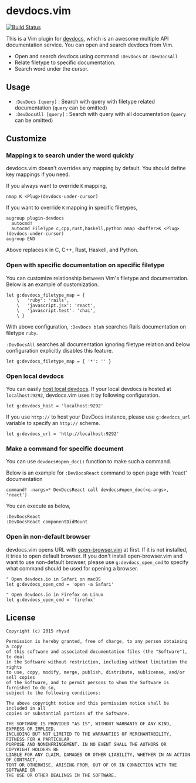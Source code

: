 devdocs.vim
===========
[![Build Status](https://travis-ci.org/rhysd/devdocs.vim.svg)](https://travis-ci.org/rhysd/devdocs.vim)

This is a Vim plugin for [devdocs](https://devdocs.io/), which is an awesome multiple API documentation
service.  You can open and search devdocs from Vim.

- Open and search devdocs using command `:DevDocs` or `:DevDocsAll`
- Relate filetype to specific documentation.
- Search word under the cursor.

## Usage

- `:DevDocs [query]` : Search with query with filetype related documentation (`query` can be omitted)
- `:DevDocsAll [query]` : Search with query with all documentation (`query` can be omitted)

## Customize

### Mapping `K` to search under the word quickly

devdocs.vim doesn't overrides any mapping by default.  You should define key mappings if you need.

If you always want to override `K` mapping,

```vim
nmap K <Plug>(devdocs-under-cursor)
```

If you want to override `K` mapping in specific filetypes,

```
augroup plugin-devdocs
  autocmd!
  autocmd FileType c,cpp,rust,haskell,python nmap <buffer>K <Plug>(devdocs-under-cursor)
augroup END
```

Above replaces `K` in C, C++, Rust, Haskell, and Python.

### Open with specific documentation on specific filetype

You can customize relationship between Vim's filetype and documentation.
Below is an example of customization.

```vim
let g:devdocs_filetype_map = {
    \   'ruby': 'rails',
    \   'javascript.jsx': 'react',
    \   'javascript.test': 'chai',
    \ }
```

With above configuration, `:DevDocs blah` searches Rails documentation on filetype `ruby`.

`:DevDocsAll` searches all documentation ignoring filetype relation and below configuration explicitly
disables this feature.

```vim
let g:devdocs_filetype_map = { '*': '' }
```

### Open local devdocs

You can easily [host local devdocs](https://github.com/Thibaut/devdocs#quick-start).  If your local
devdocs is hosted at `localhost:9292`, devdocs.vim uses it by following configuration.

```vim
let g:devdocs_host = 'localhost:9292'
```

If you use `http://` to host your DevDocs instance, please use `g:devdocs_url` variable to specify
an `http://` scheme.

```vim
let g:devdocs_url = 'http://localhost:9292'
```

### Make a command for specific document

You can use `devdocs#open_doc()` function to make such a command.

Below is an example for `:DevDocsReact` command to open page with 'react' documentation

```vim
command! -nargs=* DevDocsReact call devdocs#open_doc(<q-args>, 'react')
```

You can execute as below,

```
:DevDocsReact
:DevDocsReact componentDidMount
```

### Open in non-default browser

devdocs.vim opens URL with [open-browser.vim](https://github.com/tyru/open-browser.vim) at first.
If it is not installed, it tries to open default browser. If you don't install open-browser.vim and
want to use non-default browser, please use `g:devdocs_open_cmd` to specify what command should be
used for opening a browser.

```vim
" Open devdocs.io in Safari on macOS
let g:devdocs_open_cmd = 'open -a Safari'

" Open devdocs.io in Firefox on Linux
let g:devdocs_open_cmd = 'firefox'
```

## License

```
Copyright (c) 2015 rhysd

Permission is hereby granted, free of charge, to any person obtaining a copy
of this software and associated documentation files (the "Software"), to deal
in the Software without restriction, including without limitation the rights
to use, copy, modify, merge, publish, distribute, sublicense, and/or sell copies
of the Software, and to permit persons to whom the Software is furnished to do so,
subject to the following conditions:

The above copyright notice and this permission notice shall be included in all
copies or substantial portions of the Software.

THE SOFTWARE IS PROVIDED "AS IS", WITHOUT WARRANTY OF ANY KIND, EXPRESS OR IMPLIED,
INCLUDING BUT NOT LIMITED TO THE WARRANTIES OF MERCHANTABILITY, FITNESS FOR A PARTICULAR
PURPOSE AND NONINFRINGEMENT. IN NO EVENT SHALL THE AUTHORS OR COPYRIGHT HOLDERS BE
LIABLE FOR ANY CLAIM, DAMAGES OR OTHER LIABILITY, WHETHER IN AN ACTION OF CONTRACT,
TORT OR OTHERWISE, ARISING FROM, OUT OF OR IN CONNECTION WITH THE SOFTWARE OR
THE USE OR OTHER DEALINGS IN THE SOFTWARE.
```

